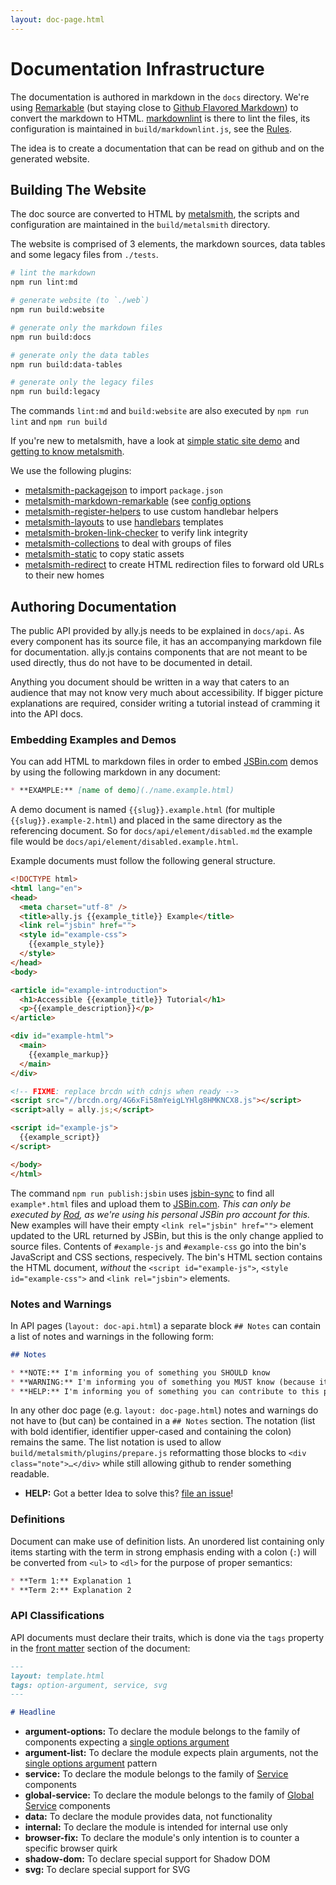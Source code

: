 ```yaml
---
layout: doc-page.html
---
```


# Documentation Infrastructure

The documentation is authored in markdown in the `docs` directory. We're using [Remarkable](https://www.npmjs.com/package/remarkable) (but staying close to [Github Flavored Markdown](https://help.github.com/articles/github-flavored-markdown/)) to convert the markdown to HTML. [markdownlint](https://github.com/DavidAnson/markdownlint/) is there to lint the files, its configuration is maintained in `build/markdownlint.js`, see the [Rules](https://github.com/DavidAnson/markdownlint/blob/master/doc/Rules.md).

The idea is to create a documentation that can be read on github and on the generated website.


## Building The Website

The doc source are converted to HTML by [metalsmith](http://metalsmith.io/), the scripts and configuration are maintained in the `build/metalsmith` directory.

The website is comprised of 3 elements, the markdown sources, data tables and some legacy files from `./tests`.

```sh
# lint the markdown
npm run lint:md

# generate website (to `./web`)
npm run build:website

# generate only the markdown files
npm run build:docs

# generate only the data tables
npm run build:data-tables

# generate only the legacy files
npm run build:legacy
```

The commands `lint:md` and `build:website` are also executed by `npm run lint` and `npm run build`

If you're new to metalsmith, have a look at [simple static site demo](https://github.com/segmentio/metalsmith/tree/master/examples/static-site) and [getting to know metalsmith](http://www.robinthrift.com/posts/getting-to-know-metalsmith/).

We use the following plugins:

* [metalsmith-packagejson](https://www.npmjs.com/package/metalsmith-packagejson) to import `package.json`
* [metalsmith-markdown-remarkable](https://github.com/attentif/metalsmith-markdown-remarkable) (see [config options](https://github.com/jonschlinkert/remarkable#options)
* [metalsmith-register-helpers](https://github.com/losttype/metalsmith-register-helpers) to use custom handlebar helpers
* [metalsmith-layouts](https://github.com/superwolff/metalsmith-layouts) to use [handlebars](http://handlebarsjs.com/) templates
* [metalsmith-broken-link-checker](https://github.com/davidxmoody/metalsmith-broken-link-checker) to verify link integrity
* [metalsmith-collections](https://github.com/segmentio/metalsmith-collections) to deal with groups of files
* [metalsmith-static](https://github.com/TheHydroImpulse/metalsmith-static) to copy static assets
* [metalsmith-redirect](https://github.com/aymericbeaumet/metalsmith-redirect/) to create HTML redirection files to forward old URLs to their new homes


## Authoring Documentation

The public API provided by ally.js needs to be explained in `docs/api`. As every component has its source file, it has an accompanying markdown file for documentation. ally.js contains components that are not meant to be used directly, thus do not have to be documented in detail.

Anything you document should be written in a way that caters to an audience that may not know very much about accessibility. If bigger picture explanations are required, consider writing a tutorial instead of cramming it into the API docs.


### Embedding Examples and Demos

You can add HTML to markdown files in order to embed [JSBin.com](https://jsbin.com) demos by using the following markdown in any document:

```markdown
* **EXAMPLE:** [name of demo](./name.example.html)
```

A demo document is named `{{slug}}.example.html` (for multiple `{{slug}}.example-2.html`) and placed in the same directory as the referencing document. So for `docs/api/element/disabled.md` the example file would be `docs/api/element/disabled.example.html`.

Example documents must follow the following general structure.

```html
<!DOCTYPE html>
<html lang="en">
<head>
  <meta charset="utf-8" />
  <title>ally.js {{example_title}} Example</title>
  <link rel="jsbin" href="">
  <style id="example-css">
    {{example_style}}
  </style>
</head>
<body>

<article id="example-introduction">
  <h1>Accessible {{example_title}} Tutorial</h1>
  <p>{{example_description}}</p>
</article>

<div id="example-html">
  <main>
    {{example_markup}}
  </main>
</div>

<!-- FIXME: replace brcdn with cdnjs when ready -->
<script src="//brcdn.org/4G6xFi58mYeigLYHlg8HMKNCX8.js"></script>
<script>ally = ally.js;</script>

<script id="example-js">
  {{example_script}}
</script>

</body>
</html>
```

The command `npm run publish:jsbin` uses [jsbin-sync](https://github.com/rodneyrehm/jsbin-sync) to find all `example*.html` files and upload them to [JSBin.com](https://jsbin.com). *This can only be executed by [Rod](https://github.com/rodneyrehm), as we're using his personal JSBin pro account for this.* New examples will have their empty `<link rel="jsbin" href="">` element updated to the URL returned by JSBin, but this is the only change applied to source files. Contents of `#example-js` and `#example-css` go into the bin's JavaScript and CSS sections, respecively. The bin's HTML section contains the HTML document, *without* the `<script id="example-js">`, `<style id="example-css">` and `<link rel="jsbin">` elements.


### Notes and Warnings

In API pages (`layout: doc-api.html`) a separate block `## Notes` can contain a list of notes and warnings in the following form:

```markdown
## Notes

* **NOTE:** I'm informing you of something you SHOULD know
* **WARNING:** I'm informing you of something you MUST know (because it's not obvious)
* **HELP:** I'm informing you of something you can contribute to this project
```

In any other doc page (e.g. `layout: doc-page.html`) notes and warnings do not have to (but can) be contained in a `## Notes` section. The notation (list with bold identifier, identifier upper-cased and containing the colon) remains the same. The list notation is used to allow `build/metalsmith/plugins/prepare.js` reformatting those blocks to `<div class="note">…</div>` while still allowing github to render something readable.

* **HELP:** Got a better Idea to solve this? [file an issue](https://github.com/medialize/ally.js/issues/new)!

### Definitions

Document can make use of definition lists. An unordered list containing only items starting with the term in strong emphasis ending with a colon (`:`) will be converted from `<ul>` to `<dl>` for the purpose of proper semantics:

```markdown
* **Term 1:** Explanation 1
* **Term 2:** Explanation 2
```

### API Classifications

API documents must declare their traits, which is done via the `tags` property in the [front matter](http://jekyllrb.com/docs/frontmatter/) section of the document:

```markdown
---
layout: template.html
tags: option-argument, service, svg
---

# Headline
```

* **argument-options:** To declare the module belongs to the family of components expecting a [single options argument](../api/concepts.md#Single-Options-Argument)
* **argument-list:** To declare the module expects plain arguments, not the [single options argument](../api/concepts.md#Single-Options-Argument) pattern
* **service:** To declare the module belongs to the family of [Service](../api/concepts.md#Service) components
* **global-service:** To declare the module belongs to the family of [Global Service](../api/concepts.md#Global-Service) components
* **data:** To declare the module provides data, not functionality
* **internal:** To declare the module is intended for internal use only
* **browser-fix:** To declare the module's only intention is to counter a specific browser quirk
* **shadow-dom:** To declare special support for Shadow DOM
* **svg:** To declare special support for SVG


